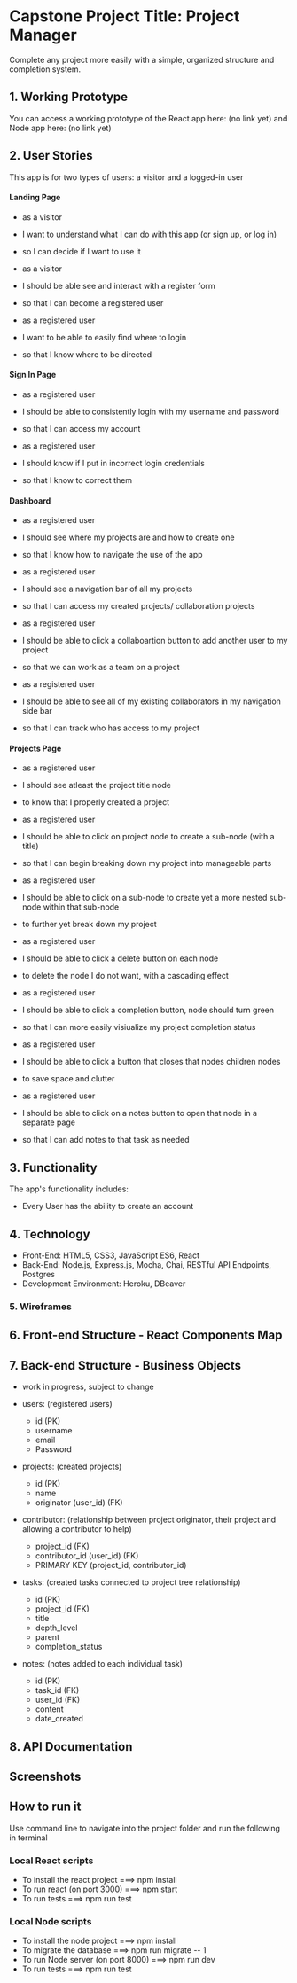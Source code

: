 # Capstone Project Title: Project Manager
Complete any project more easily with a simple, organized structure and completion system.

## 1. Working Prototype
You can access a working prototype of the React app here: (no link yet)
and Node app here: (no link yet)


## 2. User Stories
This app is for two types of users: a visitor and a logged-in user

#### Landing Page
* as a visitor
* I want to understand what I can do with this app (or sign up, or log in)
* so I can decide if I want to use it

* as a visitor
* I should be able see and interact with a register form
* so that I can become a registered user

* as a registered user
* I want to be able to easily find where to login
* so that I know where to be directed

#### Sign In Page
* as a registered user
* I should be able to consistently login with my username and password
* so that I can access my account

* as a registered user
* I should know if I put in incorrect login credentials
* so that I know to correct them

#### Dashboard
* as a registered user
* I should see where my projects are and how to create one
* so that I know how to navigate the use of the app

* as a registered user
* I should see a navigation bar of all my projects
* so that I can access my created projects/ collaboration projects

* as a registered user
* I should be able to click a collaboartion button to add another user to my project
* so that we can work as a team on a project

* as a registered user
* I should be able to see all of my existing collaborators in my navigation side bar
* so that I can track who has access to my project


#### Projects Page
* as a registered user
* I should see atleast the project title node
* to know that I properly created a project

* as a registered user
* I should be able to click on project node to create a sub-node (with a title)
* so that I can begin breaking down my project into manageable parts

* as a registered user
* I should be able to click on a sub-node to create yet a more nested sub-node within that sub-node
* to further yet break down my project

* as a registered user
* I should be able to click a delete button on each node
* to delete the node I do not want, with a cascading effect

* as a registered user
* I should be able to click a completion button, node should turn green
* so that I can more easily visiualize my project completion status

* as a registered user
* I should be able to click a button that closes that nodes children nodes
* to save space and clutter

* as a registered user
* I should be able to click on a notes button to open that node in a separate page
* so that I can add notes to that task as needed



## 3. Functionality
The app's functionality includes:
* Every User has the ability to create an account

## 4. Technology
* Front-End: HTML5, CSS3, JavaScript ES6, React
* Back-End: Node.js, Express.js, Mocha, Chai, RESTful API Endpoints, Postgres
* Development Environment: Heroku, DBeaver

### 5. Wireframes


## 6. Front-end Structure - React Components Map


## 7. Back-end Structure - Business Objects

* work in progress, subject to change

* users: (registered users)
    * id (PK)
    * username
    * email
    * Password

* projects: (created projects)
    * id (PK)
    * name
    * originator (user_id) (FK)

* contributor: (relationship between project originator, their project and allowing a contributor to help)
    * project_id (FK)
    * contributor_id (user_id) (FK)
    * PRIMARY KEY (project_id, contributor_id)

* tasks: (created tasks connected to project tree relationship)
    * id (PK)
    * project_id (FK)
    * title
    * depth_level
    * parent 
    * completion_status

* notes: (notes added to each individual task)
    * id (PK)
    * task_id (FK)
    * user_id (FK)
    * content
    * date_created


## 8. API Documentation




## Screenshots 




## How to run it
Use command line to navigate into the project folder and run the following in terminal

### Local React scripts
* To install the react project ===> npm install
* To run react (on port 3000) ===> npm start
* To run tests ===> npm run test

### Local Node scripts
* To install the node project ===> npm install
* To migrate the database ===> npm run migrate -- 1
* To run Node server (on port 8000) ===> npm run dev
* To run tests ===> npm run test
